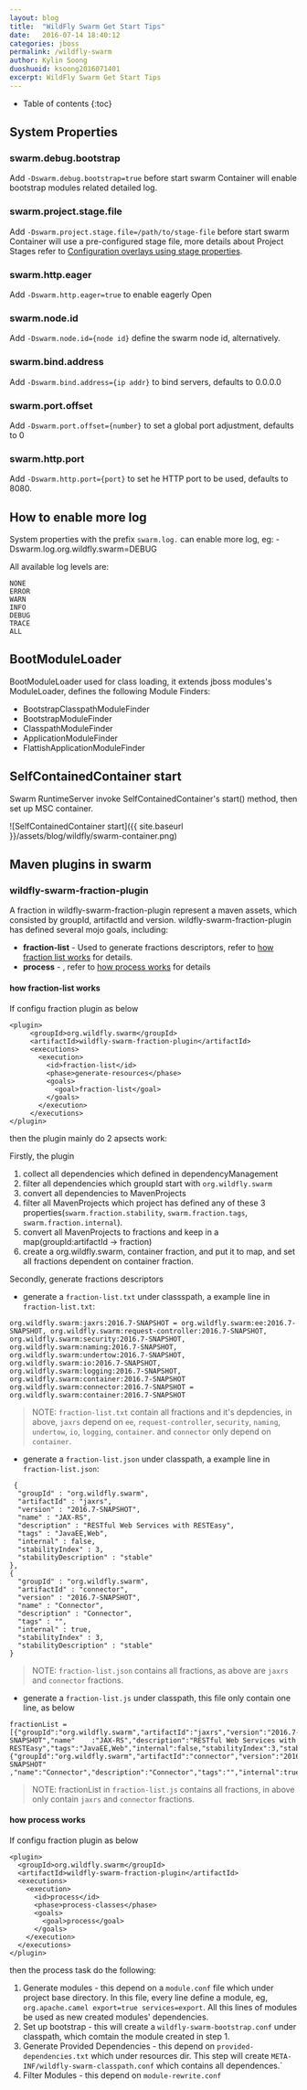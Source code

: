 ```yaml
---
layout: blog
title:  "WildFly Swarm Get Start Tips"
date:   2016-07-14 18:40:12
categories: jboss
permalink: /wildfly-swarm
author: Kylin Soong
duoshuoid: ksoong2016071401
excerpt: WildFly Swarm Get Start Tips
---
```


* Table of contents
{:toc}

## System Properties

### swarm.debug.bootstrap

Add `-Dswarm.debug.bootstrap=true` before start swarm Container will enable bootstrap modules related detailed log.

### swarm.project.stage.file

Add `-Dswarm.project.stage.file=/path/to/stage-file` before start swarm Container will use a pre-configured stage file, more details about Project Stages refer to [Configuration overlays using stage properties](https://wildfly-swarm.gitbooks.io/wildfly-swarm-users-guide/content/configuration/project_stages.html).

### swarm.http.eager

Add `-Dswarm.http.eager=true` to enable eagerly Open

### swarm.node.id

Add `-Dswarm.node.id={node id}` define the swarm node id, alternatively.

### swarm.bind.address

Add `-Dswarm.bind.address={ip addr}` to bind servers, defaults to 0.0.0.0

### swarm.port.offset

Add `-Dswarm.port.offset={number}` to set a global port adjustment, defaults to 0

### swarm.http.port

Add `-Dswarm.http.port={port}` to set he HTTP port to be used, defaults to 8080.

## How to enable more log

System properties with the prefix `swarm.log.` can enable more log, eg: -Dswarm.log.org.wildfly.swarm=DEBUG

All available log levels are:

~~~
NONE
ERROR
WARN
INFO
DEBUG
TRACE
ALL
~~~

## BootModuleLoader

BootModuleLoader used for class loading, it extends jboss modules's ModuleLoader, defines the following Module Finders:

* BootstrapClasspathModuleFinder
* BootstrapModuleFinder
* ClasspathModuleFinder
* ApplicationModuleFinder
* FlattishApplicationModuleFinder

## SelfContainedContainer start

Swarm RuntimeServer invoke SelfContainedContainer's start() method, then set up MSC container.

![SelfContainedContainer start]({{ site.baseurl }}/assets/blog/wildfly/swarm-container.png)

## Maven plugins in swarm

### wildfly-swarm-fraction-plugin

A fraction in wildfly-swarm-fraction-plugin represent a maven assets, which consisted by groupId, artifactId and version. wildfly-swarm-fraction-plugin has defined several mojo goals, including:

* **fraction-list** - Used to generate fractions descriptors, refer to [how fraction list works](#how-fraction-list-works) for details.
* **process** - , refer to [how process works](#how-process-works) for details 

#### how fraction-list works

If configu fraction plugin as below

~~~
<plugin>
     <groupId>org.wildfly.swarm</groupId>
     <artifactId>wildfly-swarm-fraction-plugin</artifactId>
     <executions>
       <execution>
         <id>fraction-list</id>
         <phase>generate-resources</phase>
         <goals>
           <goal>fraction-list</goal>
         </goals>
       </execution>
     </executions>
</plugin>
~~~

then the plugin mainly do 2 apsects work:

Firstly, the plugin 

1. collect all dependencies which defined in dependencyManagement
2. filter all dependencies which groupId start with `org.wildfly.swarm`
3. convert all dependencies to MavenProjects
4. filter all MavenProjects which project has defined any of these 3 properties(`swarm.fraction.stability`, `swarm.fraction.tags`, `swarm.fraction.internal`).
5. convert all MavenProjects to fractions and keep in a map(groupId:artifactId -> fraction)
6. create a org.wildfly.swarm, container fraction, and put it to map, and set all fractions dependent on container fraction.

Secondly, generate fractions descriptors

* generate a `fraction-list.txt` under classspath, a example line in `fraction-list.txt`:

~~~
org.wildfly.swarm:jaxrs:2016.7-SNAPSHOT = org.wildfly.swarm:ee:2016.7-SNAPSHOT, org.wildfly.swarm:request-controller:2016.7-SNAPSHOT, org.wildfly.swarm:security:2016.7-SNAPSHOT, org.wildfly.swarm:naming:2016.7-SNAPSHOT, org.wildfly.swarm:undertow:2016.7-SNAPSHOT, org.wildfly.swarm:io:2016.7-SNAPSHOT, org.wildfly.swarm:logging:2016.7-SNAPSHOT, org.wildfly.swarm:container:2016.7-SNAPSHOT
org.wildfly.swarm:connector:2016.7-SNAPSHOT = org.wildfly.swarm:container:2016.7-SNAPSHOT
~~~

> NOTE: `fraction-list.txt` contain all fractions and it's depdencies, in above, `jaxrs` depend on `ee`, `request-controller`, `security`, `naming`, `undertow`, `io`, `logging`, `container`. and `connector` only depend on `container`.

* generate a `fraction-list.json` under classpath, a example line in `fraction-list.json`:

~~~
 {
  "groupId" : "org.wildfly.swarm",
  "artifactId" : "jaxrs",
  "version" : "2016.7-SNAPSHOT",
  "name" : "JAX-RS",
  "description" : "RESTful Web Services with RESTEasy",
  "tags" : "JavaEE,Web",
  "internal" : false,
  "stabilityIndex" : 3,
  "stabilityDescription" : "stable"
},
{
  "groupId" : "org.wildfly.swarm",
  "artifactId" : "connector",
  "version" : "2016.7-SNAPSHOT",
  "name" : "Connector",
  "description" : "Connector",
  "tags" : "",
  "internal" : true,
  "stabilityIndex" : 3,
  "stabilityDescription" : "stable"
}
~~~

> NOTE: `fraction-list.json` contains all fractions, as above are `jaxrs` and `connector` fractions. 

* generate a `fraction-list.js` under classpath, this file only contain one line, as below

~~~
fractionList = [{"groupId":"org.wildfly.swarm","artifactId":"jaxrs","version":"2016.7-SNAPSHOT","name"    :"JAX-RS","description":"RESTful Web Services with RESTEasy","tags":"JavaEE,Web","internal":false,"stabilityIndex":3,"stabilityDescription":"stable"},{"groupId":"org.wildfly.swarm","artifactId":"connector","version":"2016.7-SNAPSHOT"    ,"name":"Connector","description":"Connector","tags":"","internal":true,"stabilityIndex":3,"stabilityDescription":"stable"}]
~~~

> NOTE: fractionList in `fraction-list.js` contains all fractions, in above only contain `jaxrs` and `connector` fractions.

#### how process works

If configu fraction plugin as below

~~~
<plugin>
  <groupId>org.wildfly.swarm</groupId>
  <artifactId>wildfly-swarm-fraction-plugin</artifactId>
  <executions>
    <execution>
      <id>process</id>
      <phase>process-classes</phase>
      <goals>
        <goal>process</goal>
      </goals>
    </execution>
  </executions>
</plugin>
~~~

then the process task do the following:

1. Generate modules - this depend on a `module.conf` file which under project base directory. In this file, every line define a module, eg, `org.apache.camel export=true services=export`. All this lines of modules be used as new created modules' dependencies.
2. Set up bootstrap - this will create a `wildfly-swarm-bootstrap.conf` under classpath, which comtain the module created in step 1.
3. Generate Provided Dependencies - this depend on `provided-dependencies.txt` which under resources dir. This step will create `META-INF/wildfly-swarm-classpath.conf` which contains all dependences.`
4. Filter Modules - this depend on `module-rewrite.conf` 

